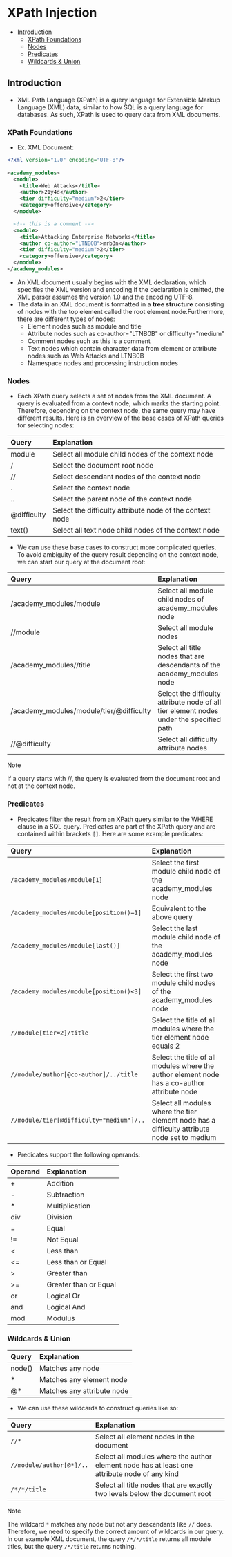 # XPath Injection
- [Introduction](#introduction)
    - [XPath Foundations](#xpath-foundations)
    - [Nodes](#nodes)
    - [Predicates](#predicates)
    - [Wildcards & Union](#wildcards--union)



## Introduction 
- XML Path Language (XPath) is a query language for Extensible Markup Language (XML) data, similar to how SQL is a query language for databases. As such, XPath is used to query data from XML documents.

### XPath Foundations
- Ex. XML Document:
```xml
<?xml version="1.0" encoding="UTF-8"?>
  
<academy_modules>  
  <module>
    <title>Web Attacks</title>
    <author>21y4d</author>
    <tier difficulty="medium">2</tier>
    <category>offensive</category>
  </module>

  <!-- this is a comment -->
  <module>
    <title>Attacking Enterprise Networks</title>
    <author co-author="LTNB0B">mrb3n</author>
    <tier difficulty="medium">2</tier>
    <category>offensive</category>
  </module>
</academy_modules>
```
- An XML document usually begins with the XML declaration, which specifies the XML version and encoding.If the declaration is omitted, the XML parser assumes the version 1.0 and the encoding UTF-8.
- The data in an XML document is formatted in a **tree structure** consisting of nodes with the top element called the root element node.Furthermore, there are different types of nodes:
    - Element nodes such as module and title
    - Attribute nodes such as co-author="LTNB0B" or difficulty="medium"
    - Comment nodes such as this is a comment
    - Text nodes which contain character data from element or attribute nodes such as Web Attacks and LTNB0B
    - Namespace nodes and processing instruction nodes

### Nodes
- Each XPath query selects a set of nodes from the XML document. A query is evaluated from a context node, which marks the starting point. Therefore, depending on the context node, the same query may have different results. Here is an overview of the base cases of XPath queries for selecting nodes:

|Query|	Explanation|
|:----|:-----------|
|module|	Select all module child nodes of the context node|
|/|	Select the document root node|
|//|	Select descendant nodes of the context node|
|.|	Select the context node|
|..|	Select the parent node of the context node|
|@difficulty|	Select the difficulty attribute node of the context node|
|text()|	Select all text node child nodes of the context node|

- We can use these base cases to construct more complicated queries. To avoid ambiguity of the query result depending on the context node, we can start our query at the document root:

|Query|	Explanation|
|:----|:-----------|
|/academy_modules/module|	Select all module child nodes of academy_modules node|
|//module|	Select all module nodes|
|/academy_modules//title|	Select all title nodes that are descendants of the academy_modules node|
|/academy_modules/module/tier/@difficulty|	Select the difficulty attribute node of all tier element nodes under the specified path|
|//@difficulty|	Select all difficulty attribute nodes|

> [!NOTE]
> If a query starts with //, the query is evaluated from the document root and not at the context node.

### Predicates

- Predicates filter the result from an XPath query similar to the WHERE clause in a SQL query. Predicates are part of the XPath query and are contained within brackets `[]`. Here are some example predicates:

|Query|	Explanation|
|:----|:-----------|
|`/academy_modules/module[1]`|	Select the first module child node of the academy_modules node|
|`/academy_modules/module[position()=1]`|	Equivalent to the above query|
|`/academy_modules/module[last()]`|	Select the last module child node of the academy_modules node|
|`/academy_modules/module[position()<3]`|	Select the first two module child nodes of the academy_modules node|
|`//module[tier=2]/title`|	Select the title of all modules where the tier element node equals 2|
|`//module/author[@co-author]/../title`|	Select the title of all modules where the author element node has a co-author attribute node|
|`//module/tier[@difficulty="medium"]/..`|	Select all modules where the tier element node has a difficulty attribute node set to medium|

- Predicates support the following operands:

|Operand|	Explanation|
|:------|:-------------|
|+|	Addition|
|-|	Subtraction|
|*|	Multiplication|
|div|	Division|
|=|	Equal|
|!=|	Not Equal|
|<|	Less than|
|<=|	Less than or Equal|
|>|	Greater than|
|>=|	Greater than or Equal|
|or|	Logical Or|
|and|	Logical And|
|mod|	Modulus|

### Wildcards & Union

|Query|	Explanation|
|:----|:-----------|
|node()|	Matches any node|
|*|	Matches any element node|
|@*|	Matches any attribute node|

- We can use these wildcards to construct queries like so:

|Query|	Explanation|
|:----|:-----------|
|`//*`|	Select all element nodes in the document|
|`//module/author[@*]/..`|	Select all modules where the author element node has at least one attribute node of any kind|
|`/*/*/title`|	Select all title nodes that are exactly two levels below the document root|

> [!NOTE]
> The wildcard `*` matches any node but not any descendants like `//` does. Therefore, we need to specify the correct amount of wildcards in our query. In our example XML document, the query `/*/*/title` returns all module titles, but the query `/*/title` returns nothing.

